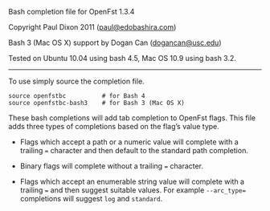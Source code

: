 Bash completion file for OpenFst 1.3.4

Copyright Paul Dixon 2011 (paul@edobashira.com)

Bash 3 (Mac OS X) support by Dogan Can (dogancan@usc.edu)

Tested on Ubuntu 10.04 using bash 4.5, Mac OS 10.9 using bash 3.2.

---

To use simply source the completion file.

    source openfstbc          # for Bash 4
    source openfstbc-bash3    # for Bash 3 (Mac OS X)

These bash completions will add tab completion to OpenFst flags. This file adds three types of completions based on the flag’s value type.

* Flags which accept a path or a numeric value will complete with a trailing `=` character and then default to the standard path completion.

* Binary flags will complete without a trailing `=` character.

* Flags which accept an enumerable string value will complete with a trailing `=` and then suggest suitable values. For example `--arc_type=` completions will suggest `log` and `standard`.